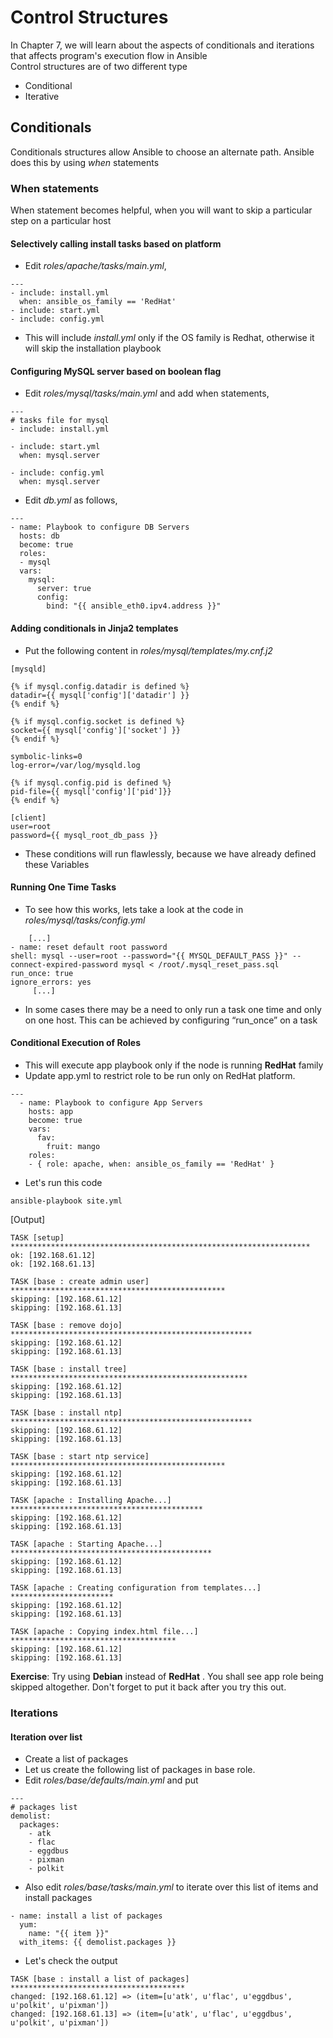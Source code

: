 # Control Structures
In Chapter 7, we will learn about the aspects of conditionals and iterations that affects program's execution flow in Ansible  
Control structures are of two different type

* Conditional  
* Iterative  

## Conditionals  

Conditionals structures allow Ansible to choose an alternate path. Ansible does this by using *when* statements  

### **When** statements  

When statement becomes helpful, when you will want to skip a particular step on a particular host  

#### Selectively calling install tasks based on platform  

* Edit *roles/apache/tasks/main.yml*,

```
---
- include: install.yml
  when: ansible_os_family == 'RedHat'
- include: start.yml
- include: config.yml
```

* This will include *install.yml* only if the OS family is Redhat, otherwise it will skip the installation playbook  

#### Configuring MySQL server based on boolean flag  

* Edit *roles/mysql/tasks/main.yml* and add when statements,

```
---
# tasks file for mysql
- include: install.yml

- include: start.yml
  when: mysql.server

- include: config.yml
  when: mysql.server
```

* Edit *db.yml* as follows,

```
---
- name: Playbook to configure DB Servers
  hosts: db
  become: true
  roles:
  - mysql
  vars:
    mysql:
      server: true
      config:
        bind: "{{ ansible_eth0.ipv4.address }}"
```

#### Adding conditionals in Jinja2 templates  

* Put the following content in *roles/mysql/templates/my.cnf.j2*

```
[mysqld]

{% if mysql.config.datadir is defined %}
datadir={{ mysql['config']['datadir'] }}
{% endif %}

{% if mysql.config.socket is defined %}
socket={{ mysql['config']['socket'] }}
{% endif %}

symbolic-links=0
log-error=/var/log/mysqld.log

{% if mysql.config.pid is defined %}
pid-file={{ mysql['config']['pid']}}
{% endif %}

[client]
user=root
password={{ mysql_root_db_pass }}
```

* These conditions will run flawlessly, because we have already defined these Variables  

#### Running One Time Tasks  

* To see how this works, lets take a look at the code in *roles/mysql/tasks/config.yml*

```
    [...]
- name: reset default root password
shell: mysql --user=root --password="{{ MYSQL_DEFAULT_PASS }}" --connect-expired-password mysql < /root/.mysql_reset_pass.sql
run_once: true
ignore_errors: yes
     [...]
```

* In some cases there may be a need to only run a task one time and only on one host. This can be achieved by configuring “run_once” on a task

#### Conditional Execution of Roles  

* This will execute app playbook only if the node is running **RedHat** family
* Update app.yml to restrict role to be run only on RedHat platform.

```
---
  - name: Playbook to configure App Servers
    hosts: app
    become: true
    vars:
      fav:
        fruit: mango
    roles:
    - { role: apache, when: ansible_os_family == 'RedHat' }
```

* Let's run this code

```
ansible-playbook site.yml
```
[Output]

```
TASK [setup] *******************************************************************
ok: [192.168.61.12]
ok: [192.168.61.13]

TASK [base : create admin user] ************************************************
skipping: [192.168.61.12]
skipping: [192.168.61.13]

TASK [base : remove dojo] ******************************************************
skipping: [192.168.61.12]
skipping: [192.168.61.13]

TASK [base : install tree] *****************************************************
skipping: [192.168.61.12]
skipping: [192.168.61.13]

TASK [base : install ntp] ******************************************************
skipping: [192.168.61.12]
skipping: [192.168.61.13]

TASK [base : start ntp service] ************************************************
skipping: [192.168.61.12]
skipping: [192.168.61.13]

TASK [apache : Installing Apache...] *******************************************
skipping: [192.168.61.12]
skipping: [192.168.61.13]

TASK [apache : Starting Apache...] *********************************************
skipping: [192.168.61.12]
skipping: [192.168.61.13]

TASK [apache : Creating configuration from templates...] ***********************
skipping: [192.168.61.12]
skipping: [192.168.61.13]

TASK [apache : Copying index.html file...] *************************************
skipping: [192.168.61.12]
skipping: [192.168.61.13]

```

**Exercise**: Try using **Debian** instead of **RedHat** . You shall see app role being skipped altogether. Don't forget to put it back after you try this out.

### Iterations

#### Iteration over list  

* Create a list of packages  
* Let us create the following list of packages in base role.  
* Edit *roles/base/defaults/main.yml* and put

```
---
# packages list
demolist:
  packages:
    - atk
    - flac
    - eggdbus
    - pixman
    - polkit

```

* Also edit *roles/base/tasks/main.yml* to iterate over this list of items and install packages

```
- name: install a list of packages
  yum:
    name: "{{ item }}"
  with_items: {{ demolist.packages }}
```

* Let's check the output

```
TASK [base : install a list of packages] ***************************************
changed: [192.168.61.12] => (item=[u'atk', u'flac', u'eggdbus', u'polkit', u'pixman'])
changed: [192.168.61.13] => (item=[u'atk', u'flac', u'eggdbus', u'polkit', u'pixman'])
```  
